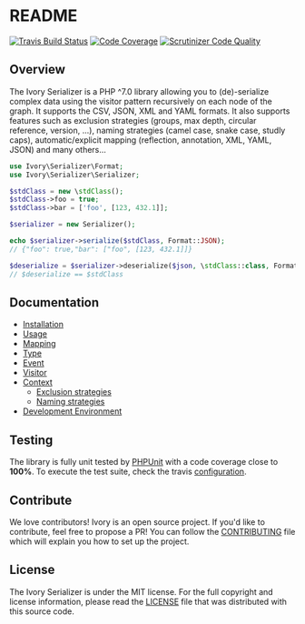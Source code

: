 # README

[![Travis Build Status](https://api.travis-ci.com/bresam/ivory-serializer.svg?branch=master)](https://travis-ci.com/github/bresam/ivory-serializer)
[![Code Coverage](https://scrutinizer-ci.com/g/bresam/ivory-serializer/badges/coverage.png?b=master)](https://scrutinizer-ci.com/g/bresam/ivory-serializer/?branch=master)
[![Scrutinizer Code Quality](https://scrutinizer-ci.com/g/bresam/ivory-serializer/badges/quality-score.png?b=master)](https://scrutinizer-ci.com/g/bresam/ivory-serializer/?branch=master)

## Overview

The Ivory Serializer is a PHP ^7.0 library allowing you to (de)-serialize complex data using the visitor pattern 
recursively on each node of the graph. It supports the CSV, JSON, XML and YAML formats. It also supports features such 
as exclusion strategies (groups, max depth, circular reference, version, ...), naming strategies (camel case, snake 
case, studly caps), automatic/explicit mapping (reflection, annotation, XML, YAML, JSON) and many others...

``` php
use Ivory\Serializer\Format;
use Ivory\Serializer\Serializer;

$stdClass = new \stdClass();
$stdClass->foo = true;
$stdClass->bar = ['foo', [123, 432.1]];

$serializer = new Serializer();

echo $serializer->serialize($stdClass, Format::JSON);
// {"foo": true,"bar": ["foo", [123, 432.1]]}

$deserialize = $serializer->deserialize($json, \stdClass::class, Format::JSON);
// $deserialize == $stdClass
```

## Documentation

  - [Installation](/doc/installation.md)
  - [Usage](/doc/usage.md)
  - [Mapping](/doc/mapping.md)
  - [Type](/doc/type.md)
  - [Event](/doc/event.md)
  - [Visitor](/doc/visitor.md)
  - [Context](/doc/context.md)
    - [Exclusion strategies](/doc/context.md#exclusion-strategies)
    - [Naming strategies](/doc/context.md#naming-strategies)
  - [Development Environment](/doc/development_environment.md)

## Testing

The library is fully unit tested by [PHPUnit](http://www.phpunit.de/) with a code coverage close to **100%**. To
execute the test suite, check the travis [configuration](/.travis.yml).

## Contribute

We love contributors! Ivory is an open source project. If you'd like to contribute, feel free to propose a PR! You
can follow the [CONTRIBUTING](/CONTRIBUTING.md) file which will explain you how to set up the project.

## License

The Ivory Serializer is under the MIT license. For the full copyright and license information, please read the
[LICENSE](/LICENSE) file that was distributed with this source code.
